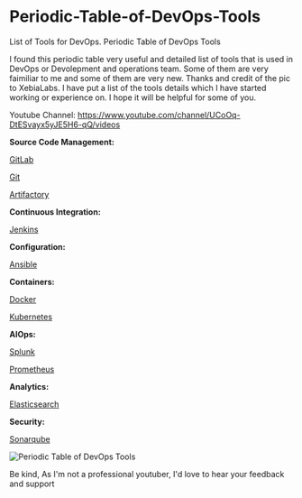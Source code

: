 # Periodic-Table-of-DevOps-Tools
List of Tools for DevOps. Periodic Table of DevOps Tools


I found this periodic table very useful and detailed list of tools that is used in DevOps or Devolepment and operations team.  Some of them are very faimiliar to me and some of them are very new. Thanks and credit of the pic to XebiaLabs. I have put a list of the tools details which I have started working or experience on. I hope it will be helpful for some of you.

Youtube Channel: https://www.youtube.com/channel/UCoOq-DtESvayx5yJE5H6-qQ/videos

**Source Code Management:**


<a href="https://youtube.com/playlist?list=PLVx1qovxj-akMM4zEhy_H-KLXyeObiVWE" target="_blank">GitLab</a>

<a href="https://youtube.com/playlist?list=PLVx1qovxj-aksfb_7PpZQQGNjvvcoEJ-b" target="_blank">Git</a>

<a href="https://youtube.com/playlist?list=PLVx1qovxj-ak-JSKVmQxDrnnkr97WUO7T" target="_blank">Artifactory</a>



**Continuous Integration:**


<a href="https://youtube.com/playlist?list=PLVx1qovxj-akoYTAboxT1AbHlPmrvRYYZ" target="_blank">Jenkins</a>



**Configuration:**

<a href="https://youtube.com/playlist?list=PLVx1qovxj-al0Knm1A0eEXfGyd5kCi16p" target="_blank">Ansible</a>



**Containers:**


<a href="https://youtube.com/playlist?list=PLVx1qovxj-amqyqHceAhkcsopzi4PFcKc" target="_blank">Docker</a>

<a href="https://youtube.com/playlist?list=PLVx1qovxj-akr_3XqQQgpqRyQw4GYuS4h" target="_blank">Kubernetes</a>



**AIOps:**


<a href="https://youtube.com/playlist?list=PLVx1qovxj-amPpeoyKBy-uSQRyDCLLJvu" target="_blank">Splunk</a>

<a href="https://youtube.com/playlist?list=PLVx1qovxj-anCTn6um3BDsoHnIr0O2tz3" target="_blank">Prometheus</a>


**Analytics:**


<a href="https://youtube.com/playlist?list=PLVx1qovxj-amb-8M_3Ccdl1eczvbJzkwT" target="_blank">Elasticsearch</a>


**Security:**

<a href="https://youtube.com/playlist?list=PLVx1qovxj-amVw_PRVFPR4bdXZJB_dKn9" target="_blank">Sonarqube</a>





![Periodic Table of DevOps Tools](https://user-images.githubusercontent.com/51883957/118441848-614ca880-b707-11eb-8603-3f6bf3eb2b88.png)


Be kind, As I'm not a professional youtuber, I'd love to hear your feedback and support

